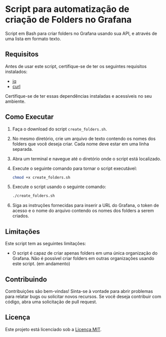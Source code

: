# Script para automatização de criação de Folders no Grafana

Script em Bash para criar folders no Grafana usando sua API, e através de uma lista em formato texto. 

## Requisitos

Antes de usar este script, certifique-se de ter os seguintes requisitos instalados:

- [jq](https://stedolan.github.io/jq/)
- [curl](https://curl.se/)

Certifique-se de ter essas dependências instaladas e acessíveis no seu ambiente.

## Como Executar

1. Faça o download do script `create_folders.sh`.
2. No mesmo diretório, crie um arquivo de texto contendo os nomes dos folders que você deseja criar. Cada nome deve estar em uma linha separada.
3. Abra um terminal e navegue até o diretório onde o script está localizado.
4. Execute o seguinte comando para tornar o script executável:

    ```bash
    chmod +x create_folders.sh
    ```

4. Execute o script usando o seguinte comando:

    ```bash
    ./create_folders.sh
    ```

5. Siga as instruções fornecidas para inserir a URL do Grafana, o token de acesso e o nome do arquivo contendo os nomes dos folders a serem criados.

## Limitações

Este script tem as seguintes limitações:

- O script é capaz de criar apenas folders em uma única organização do Grafana. Não é possível criar folders em outras organizações usando este script. (em andamento)

## Contribuindo

Contribuições são bem-vindas! Sinta-se à vontade para abrir problemas para relatar bugs ou solicitar novos recursos. Se você deseja contribuir com código, abra uma solicitação de pull request.

## Licença

Este projeto está licenciado sob a [Licença MIT](LICENSE).

